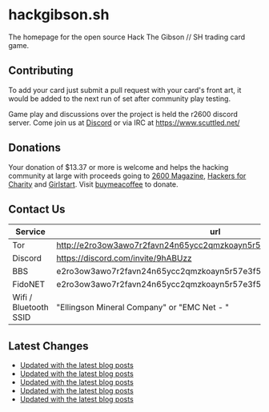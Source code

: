 # hackgibson.sh
The homepage for the open source Hack The Gibson // SH trading card game.


## Contributing

To add your card just submit a pull request with your card's front art, it would be added to the next run of set after community play testing.

Game play and discussions over the project is held the r2600 discord server. Come join us at [Discord](https://discord.com/invite/9hABUzz) or via IRC at https://www.scuttled.net/


## Donations

Your donation of $13.37 or more is welcome and helps the hacking community at large with proceeds going to [2600 Magazine](https://2600.com/), [Hackers for Charity](https://hackersforcharity.org) and [Girlstart](https://girlstart.org).  Visit [buymeacoffee](https://www.buymeacoffee.com/hackgibson.sh) to donate.


## Contact Us

Service | url
-|-
Tor | http://e2ro3ow3awo7r2favn24n65ycc2qmzkoayn5r57e3f56nvjwdcgg32ad.onion
Discord | https://discord.com/invite/9hABUzz
BBS | e2ro3ow3awo7r2favn24n65ycc2qmzkoayn5r57e3f56nvjwdcgg32ad.onion:23
FidoNET | e2ro3ow3awo7r2favn24n65ycc2qmzkoayn5r57e3f56nvjwdcgg32ad.onion:24554
Wifi / Bluetooth SSID | "Ellingson Mineral Company" or "EMC Net - <fidonet address>"

## Latest Changes
<!-- BLOG-POST-LIST:START -->
- [Updated with the latest blog posts](https://github.com/DFW2600/hackgibson.sh/commit/8cc766d43bc33fb0537ce1ef0b8df0b62c085399)
- [Updated with the latest blog posts](https://github.com/DFW2600/hackgibson.sh/commit/aee4058b476f0f9741aa197b84881acc50ae3b3c)
- [Updated with the latest blog posts](https://github.com/DFW2600/hackgibson.sh/commit/fe5b30c8753e32be6b619ccdb7c024d39d4b8c99)
- [Updated with the latest blog posts](https://github.com/DFW2600/hackgibson.sh/commit/9f0c6ab4419f386b9601e335bfe8e7ecc49fb2f7)
- [Updated with the latest blog posts](https://github.com/DFW2600/hackgibson.sh/commit/f5ce613f83facaa3f8ab95832f9c60938922349d)
<!-- BLOG-POST-LIST:END -->
